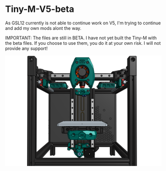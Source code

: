 # Tiny-M-V5-beta

As GSL12 currently is not able to continue work on V5, I'm trying to continue
and add my own mods alont the way.

IMPORTANT: The files are still in BETA. I have not yet built the Tiny-M
with the beta files. If you choose to use them, you do it at your own
risk. I will not provide any support!

<img src="Images/T5_last.png" width="700">
